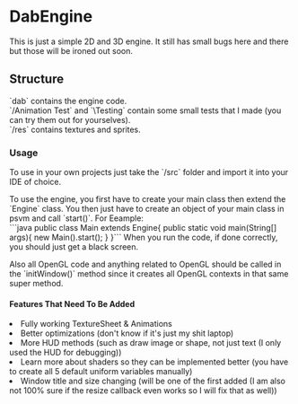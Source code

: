 <h1>DabEngine</h1>
<p>This is just a simple 2D and 3D engine. It still has small bugs here and there but those will be ironed out soon.</p>

<h2>Structure</h2>
`dab` contains the engine code.</br>
`/Animation Test` and `\Testing` contain some small tests that I made (you can try them out for yourselves).</br>
`/res` contains textures and sprites.</br>

<h3>Usage</h3>
<p>To use in your own projects just take the `/src` folder and import it into your IDE of choice.</p>
<p>To use the engine, you first have to create your main class then extend the `Engine` class. You then just have to create an object of your main class in psvm and call `start()`. For Eeample:</br>
```java
public class Main extends Engine{
  public static void main(String[] args){
    new Main().start();
  }
}```
When you run the code, if done correctly, you should just get a black screen.
<p>Also all OpenGL code and anything related to OpenGL should be called in the `initWindow()` method since it creates all OpenGL contexts in that same super method.

<h4>Features That Need To Be Added</h4>
<li>Fully working TextureSheet & Animations</li>
<li>Better optimizations (don't know if it's just my shit laptop)</li>
<li>More HUD methods (such as draw image or shape, not just text (I only used the HUD for debugging))</li>
<li>Learn more about shaders so they can be implemented better (you have to create all 5 default uniform variables manually)</li>
<li>Window title and size changing (will be one of the first added (I am also not 100% sure if the resize callback even works so I will fix that as well))</li>

